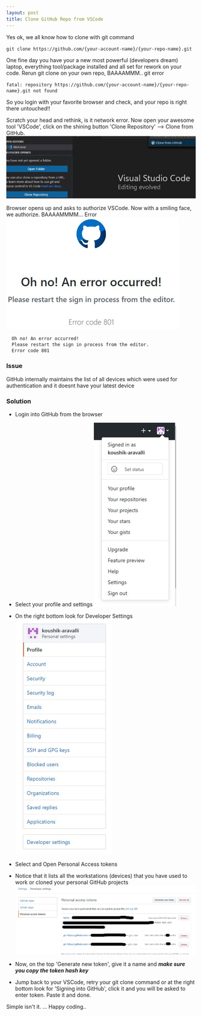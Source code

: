 ```yaml
---
layout: post
title: Clone GitHub Repo from VSCode
---
```

<!-- Post Content -->
           
Yes ok, we all know how to clone with git command

```
git clone https://github.com/{your-account-name}/{your-repo-name}.git
```

One fine day you have your a new most powerful (developers dream) laptop, everything tool/package installed and all set for rework on your code. Rerun git clone on your own repo, BAAAAMMM.. git error 
```
fatal: repository https://github.com/{your-account-name}/{your-repo-name}.git not found
```

So you login with your favorite browser and check, and your repo is right there untouched!! 

Scratch your head and rethink, is it network error. Now open your awesome tool 'VSCode', click on the shining button 'Clone Repository' --> Clone from GitHub. 
![](/assets/vscode-github-connection.jpg)

Browser opens up and asks to authorize VSCode. Now with a smiling face, we authorize. BAAAAMMMM... Error 
![](/assets/vscode-github-connection-browser-error.jpg)

  ```
    Oh no! An error occurred!
    Please restart the sign in process from the editor.
    Error code 801
  ```

### Issue
GitHub internally maintains the list of all devices which were used for authentication and it doesnt have your latest device

### Solution

   - Login into GitHub from the browser
   
   - Select your profile and settings
    ![](/assets/github-settings.jpg)

   - On the right bottom look for Developer Settings
    ![](/assets/github-developer-settings.jpg)
   
   - Select and Open Personal Access tokens
   
   - Notice that it lists all the workstations (devices) that you have used to work or cloned your personal GitHub projects
    ![](/assets/github-pat.jpg)
   
   - Now, on the top 'Generate new token', give it a name and ***make sure you copy the token hash key***

   - Jump back to your VSCode, retry your git clone command or at the right bottom look for 'Signing into GitHub', click it and you will be asked to enter token. Paste it and done. 

Simple isn't it. ... Happy coding..